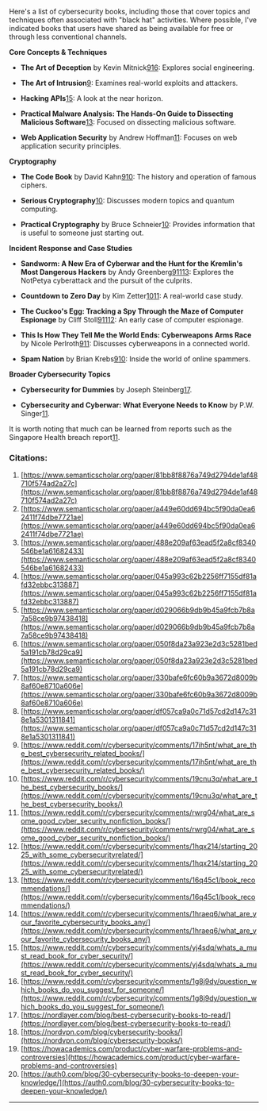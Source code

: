 
Here's a list of cybersecurity books, including those that cover topics and techniques often associated with "black hat" activities. Where possible, I've indicated books that users have shared as being available for free or through less conventional channels.

**Core Concepts & Techniques**

- **The Art of Deception** by Kevin Mitnick[9](https://www.reddit.com/r/cybersecurity/comments/17ih5nt/what_are_the_best_cybersecurity_related_books/)[16](https://www.reddit.com/r/cybersecurity/comments/1g8j9dy/question_which_books_do_you_suggest_for_someone/): Explores social engineering.
    
- **The Art of Intrusion**[9](https://www.reddit.com/r/cybersecurity/comments/17ih5nt/what_are_the_best_cybersecurity_related_books/): Examines real-world exploits and attackers.
    
- **Hacking APIs**[15](https://www.reddit.com/r/cybersecurity/comments/yj4sdq/whats_a_must_read_book_for_cyber_security/): A look at the near horizon.
    
- **Practical Malware Analysis: The Hands-On Guide to Dissecting Malicious Software**[13](https://www.reddit.com/r/cybersecurity/comments/16q45c1/book_recommendations/): Focused on dissecting malicious software.
    
- **Web Application Security** by Andrew Hoffman[11](https://www.reddit.com/r/cybersecurity/comments/rwrg04/what_are_some_good_cyber_security_nonfiction_books/): Focuses on web application security principles.
    

**Cryptography**

- **The Code Book** by David Kahn[9](https://www.reddit.com/r/cybersecurity/comments/17ih5nt/what_are_the_best_cybersecurity_related_books/)[10](https://www.reddit.com/r/cybersecurity/comments/19cnu3q/what_are_the_best_cybersecurity_books/): The history and operation of famous ciphers.
    
- **Serious Cryptography**[10](https://www.reddit.com/r/cybersecurity/comments/19cnu3q/what_are_the_best_cybersecurity_books/): Discusses modern topics and quantum computing.
    
- **Practical Cryptography** by Bruce Schneier[10](https://www.reddit.com/r/cybersecurity/comments/19cnu3q/what_are_the_best_cybersecurity_books/): Provides information that is useful to someone just starting out.
    

**Incident Response and Case Studies**

- **Sandworm: A New Era of Cyberwar and the Hunt for the Kremlin's Most Dangerous Hackers** by Andy Greenberg[9](https://www.reddit.com/r/cybersecurity/comments/17ih5nt/what_are_the_best_cybersecurity_related_books/)[11](https://www.reddit.com/r/cybersecurity/comments/rwrg04/what_are_some_good_cyber_security_nonfiction_books/)[13](https://www.reddit.com/r/cybersecurity/comments/16q45c1/book_recommendations/): Explores the NotPetya cyberattack and the pursuit of the culprits.
    
- **Countdown to Zero Day** by Kim Zetter[10](https://www.reddit.com/r/cybersecurity/comments/19cnu3q/what_are_the_best_cybersecurity_books/)[11](https://www.reddit.com/r/cybersecurity/comments/rwrg04/what_are_some_good_cyber_security_nonfiction_books/): A real-world case study.
    
- **The Cuckoo's Egg: Tracking a Spy Through the Maze of Computer Espionage** by Cliff Stoll[9](https://www.reddit.com/r/cybersecurity/comments/17ih5nt/what_are_the_best_cybersecurity_related_books/)[11](https://www.reddit.com/r/cybersecurity/comments/rwrg04/what_are_some_good_cyber_security_nonfiction_books/)[12](https://www.reddit.com/r/cybersecurity/comments/1hqx214/starting_2025_with_some_cybersecurityrelated/): An early case of computer espionage.
    
- **This Is How They Tell Me the World Ends: Cyberweapons Arms Race** by Nicole Perlroth[9](https://www.reddit.com/r/cybersecurity/comments/17ih5nt/what_are_the_best_cybersecurity_related_books/)[11](https://www.reddit.com/r/cybersecurity/comments/rwrg04/what_are_some_good_cyber_security_nonfiction_books/): Discusses cyberweapons in a connected world.
    
- **Spam Nation** by Brian Krebs[9](https://www.reddit.com/r/cybersecurity/comments/17ih5nt/what_are_the_best_cybersecurity_related_books/)[10](https://www.reddit.com/r/cybersecurity/comments/19cnu3q/what_are_the_best_cybersecurity_books/): Inside the world of online spammers.
    

**Broader Cybersecurity Topics**

- **Cybersecurity for Dummies** by Joseph Steinberg[17](https://nordlayer.com/blog/best-cybersecurity-books-to-read/).
    
- **Cybersecurity and Cyberwar: What Everyone Needs to Know** by P.W. Singer[11](https://www.reddit.com/r/cybersecurity/comments/rwrg04/what_are_some_good_cyber_security_nonfiction_books/).
    

It is worth noting that much can be learned from reports such as the Singapore Health breach report[11](https://www.reddit.com/r/cybersecurity/comments/rwrg04/what_are_some_good_cyber_security_nonfiction_books/).

### Citations:

1. [https://www.semanticscholar.org/paper/81bb8f8876a749d2794de1af48710f574ad2a27c](https://www.semanticscholar.org/paper/81bb8f8876a749d2794de1af48710f574ad2a27c)
2. [https://www.semanticscholar.org/paper/a449e60dd694bc5f90da0ea62411f74dbe7721ae](https://www.semanticscholar.org/paper/a449e60dd694bc5f90da0ea62411f74dbe7721ae)
3. [https://www.semanticscholar.org/paper/488e209af63ead5f2a8cf8340546be1a61682433](https://www.semanticscholar.org/paper/488e209af63ead5f2a8cf8340546be1a61682433)
4. [https://www.semanticscholar.org/paper/045a993c62b2256ff7155df81afd32ebbc313887](https://www.semanticscholar.org/paper/045a993c62b2256ff7155df81afd32ebbc313887)
5. [https://www.semanticscholar.org/paper/d029066b9db9b45a9fcb7b8a7a58ce9b97438418](https://www.semanticscholar.org/paper/d029066b9db9b45a9fcb7b8a7a58ce9b97438418)
6. [https://www.semanticscholar.org/paper/050f8da23a923e2d3c5281bed5a191cb78d29ca9](https://www.semanticscholar.org/paper/050f8da23a923e2d3c5281bed5a191cb78d29ca9)
7. [https://www.semanticscholar.org/paper/330bafe6fc60b9a3672d8009b8af60e8710a606e](https://www.semanticscholar.org/paper/330bafe6fc60b9a3672d8009b8af60e8710a606e)
8. [https://www.semanticscholar.org/paper/df057ca9a0c71d57cd2d147c318e1a5301311841](https://www.semanticscholar.org/paper/df057ca9a0c71d57cd2d147c318e1a5301311841)
9. [https://www.reddit.com/r/cybersecurity/comments/17ih5nt/what_are_the_best_cybersecurity_related_books/](https://www.reddit.com/r/cybersecurity/comments/17ih5nt/what_are_the_best_cybersecurity_related_books/)
10. [https://www.reddit.com/r/cybersecurity/comments/19cnu3q/what_are_the_best_cybersecurity_books/](https://www.reddit.com/r/cybersecurity/comments/19cnu3q/what_are_the_best_cybersecurity_books/)
11. [https://www.reddit.com/r/cybersecurity/comments/rwrg04/what_are_some_good_cyber_security_nonfiction_books/](https://www.reddit.com/r/cybersecurity/comments/rwrg04/what_are_some_good_cyber_security_nonfiction_books/)
12. [https://www.reddit.com/r/cybersecurity/comments/1hqx214/starting_2025_with_some_cybersecurityrelated/](https://www.reddit.com/r/cybersecurity/comments/1hqx214/starting_2025_with_some_cybersecurityrelated/)
13. [https://www.reddit.com/r/cybersecurity/comments/16q45c1/book_recommendations/](https://www.reddit.com/r/cybersecurity/comments/16q45c1/book_recommendations/)
14. [https://www.reddit.com/r/cybersecurity/comments/1hraeq6/what_are_your_favorite_cybersecurity_books_any/](https://www.reddit.com/r/cybersecurity/comments/1hraeq6/what_are_your_favorite_cybersecurity_books_any/)
15. [https://www.reddit.com/r/cybersecurity/comments/yj4sdq/whats_a_must_read_book_for_cyber_security/](https://www.reddit.com/r/cybersecurity/comments/yj4sdq/whats_a_must_read_book_for_cyber_security/)
16. [https://www.reddit.com/r/cybersecurity/comments/1g8j9dy/question_which_books_do_you_suggest_for_someone/](https://www.reddit.com/r/cybersecurity/comments/1g8j9dy/question_which_books_do_you_suggest_for_someone/)
17. [https://nordlayer.com/blog/best-cybersecurity-books-to-read/](https://nordlayer.com/blog/best-cybersecurity-books-to-read/)
18. [https://nordvpn.com/blog/cybersecurity-books/](https://nordvpn.com/blog/cybersecurity-books/)
19. [https://howacademics.com/product/cyber-warfare-problems-and-controversies](https://howacademics.com/product/cyber-warfare-problems-and-controversies)
20. [https://auth0.com/blog/30-cybersecurity-books-to-deepen-your-knowledge/](https://auth0.com/blog/30-cybersecurity-books-to-deepen-your-knowledge/)

---
